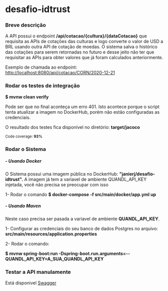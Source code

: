 # desafio-idtrust
<h3>Breve descrição</h3>
<p>A API possui o endpoint <b>/api/cotacao/{cultura}/{dataCotacao}</b> que requisita as APIs de cotações das culturas
e logo converte o valor de USD a BRL usando outra API de cotação de moedas. O sistema salva o histórico das cotações
para serem retornadas no futuro e desse jeito não ter que requisitar as APIs para obter valores que já foram calculados
anteriormente.</p>
<p>Exemplo de chamada ao endpoint: <a href="http://localhost:8080/api/cotacao/CORN/2020-12-21" 
                                   target="_blank">http://localhost:8080/api/cotacao/CORN/2020-12-21</a></p>


<h3>Rodar os testes de integração</h3>
<b>$ mvnw clean verify</b><br>
<p>Pode ser que no final aconteça um erro 401. Isto acontece porque o script tenta atualizar a imagem no DockerHub,
porém não estão configuradas as credenciais.</p>
<p>O resultado dos testes fica disponível no diretório: <b>target/jacoco</b></p>
<small>Code coverage: <b>93%</b></small>

<h3>Rodar o Sistema</h4>

<h5>- Usando Docker</h4>

O Sistema possui uma imagem pública no DockerHub: <b>"janierj/desafio-idtrust".</b> A imagem já tem a variavel de 
ambiente QUANDL_API_KEY injetada, você não precisa se preocupar com isso

1- Rodar o comando <b>$ docker-compose -f src/main/docker/app.yml up</b>

<h5>- Usando Maven</h5>
Neste caso precisa ser pasada a variavel de ambiente <b>QUANDL_API_KEY</b>.

<p>1- Configurar as credenciais do seu banco de dados Postgres no arquivo: <b>src/main/resources/application.properties</b>
<p>2- Rodar o comando:</p>
<p><b>$ mvnw spring-boot:run -Dspring-boot.run.arguments=--QUANDL_API_KEY=A_SUA_QUANDL_API_KEY</b><p>

<h3>Testar a API manulamente</h3>
<p>Está disponivel <a href="http://localhost:8080/swagger-ui/index.html?configUrl=/v3/api-docs/swagger-config#/" 
target="_blank">Swagger</a></p>